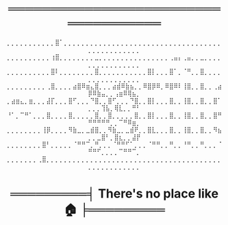 <h1 align="center">════════════════════════════════════</h1>
<div align="center">
⡀⡀⡀⡀⡀⡀⡀⡀⡀⡀⡀⣿⠁⡀⡀⡀⡀⡀⡀⡀⡀⡀⡀⡀⡀⡀⡀⡀⡀⡀⡀⡀⡀⡀⡀⡀⡀⡀⡀⡀⡀⡀⡀⡀⡀⡀⡀⡀⡀⡀⡀⡀⡀⡀⡀⡀⡀⡀⡀⡀⡀
⡀⡀⡀⡀⡀⡀⡀⡀⡀⡀⢰⣿⡀⡀⡀⡀⡀⡀⡀⡀⣀⡀⡀⡀⡀⡀⡀⡀⡀⡀⡀⡀⡀⡀⡀⡀⡀⢀⣤⡄⢀⣤⡀⡀⣀⡀⡀⡀⡀⡀⡀⡀⡀⡀⡀⡀⡀⡀⡀⡀⡀
⡀⡀⡀⡀⡀⡀⡀⡀⡀⡀⣿⠇⡀⡀⡀⡀⡀⡀⡀⡀⣿⡀⡀⡀⡀⡀⡀⡀⡀⡀⡀⡀⣿⡇⡀⡀⡀⣿⠁⡀⠈⠛⡀⡀⣿⡀⡀⡀⡀⡀⡀⡀⡀⡀⡀⡀⡀⡀⡀⡀⡀
⡀⡀⡀⡀⡀⡀⡀⡀⡀⢀⣿⡀⡀⡀⡀⣴⣿⠿⣶⣄⣿⡀⡀⡀⣴⣾⠿⣷⣦⡀⡀⠿⣿⡿⠿⡀⠿⣿⠿⠇⢸⣿⡀⡀⣿⡀⡀⢀⣴⡿⠿⣷⣤⡀⡀⢠⣶⠿⢿⣦⡀
⡀⣴⣶⣄⡀⣶⡀⡀⡀⣼⡏⡀⡀⡀⣿⠋⡀⡀⡀⠙⣿⡀⡀⣿⠋⡀⡀⡀⠙⣿⡀⡀⣿⡇⡀⡀⡀⣿⡀⡀⢸⣿⡀⡀⣿⡀⡀⣿⠁⡀⡀⡀⢹⣧⡀⢿⣇⡀⡀⠛⠃
⠘⠁⡀⠉⠛⠁⡀⡀⡀⣿⡀⡀⡀⡀⣿⡀⡀⡀⡀⡀⣿⡀⡀⣿⡀⡀⡀⡀⡀⣿⡀⡀⣿⡇⡀⡀⡀⣿⡀⡀⢸⣿⡀⡀⣿⡀⡀⣿⠛⠛⠛⠛⠛⠛⡀⡀⠉⠛⠿⣶⡀
⡀⡀⡀⡀⡀⡀⡀⡀⢸⡿⡀⡀⡀⡀⠻⣷⣀⡀⣀⣾⣿⡀⡀⠻⣷⣀⡀⣀⣾⠟⡀⡀⣿⣇⡀⡀⡀⣿⡀⡀⢸⣿⡀⡀⣿⡀⡀⠻⣦⡀⡀⣀⣿⠃⡀⣿⣆⡀⡀⣼⡟
⡀⡀⡀⡀⡀⡀⡀⡀⣿⠃⡀⡀⡀⡀⡀⠈⠛⠛⠉⡀⠛⡀⡀⡀⠈⠛⠛⠋⠁⡀⡀⡀⠈⠛⠛⡀⡀⠛⡀⡀⠘⠛⡀⡀⠛⡀⡀⡀⠈⠛⠛⠋⡀⡀⡀⡀⠉⠛⠛⠉⡀
⡀⡀⡀⡀⡀⡀⡀⢀⣿⡀⡀⡀⡀⡀⡀⡀⡀⡀⡀⡀⡀⡀⡀⡀⡀⡀⡀⡀⡀⡀⡀⡀⡀⡀⡀⡀⡀⡀⡀⡀⡀⡀⡀⡀⡀⡀⡀⡀⡀⡀⡀⡀⡀⡀⡀⡀⡀⡀⡀⡀⡀
</div>
<h1 align="center">═════════╡ There's no place like 🏠 ╞═════════</h1>
